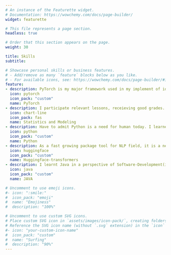 ```yaml
---
# An instance of the Featurette widget.
# Documentation: https://wowchemy.com/docs/page-builder/
widget: featurette

# This file represents a page section.
headless: true

# Order that this section appears on the page.
weight: 30

title: Skills
subtitle:

# Showcase personal skills or business features.
# - Add/remove as many `feature` blocks below as you like.
# - For available icons, see: https://wowchemy.com/docs/page-builder/#icons
feature:
- description: PyTorch is my major framework used in my implement of ideas. I learned(and will be continue to learn) important details of it.
  icon: pytorch
  icon_pack: "custom"
  name: PyTorch
- description: I participate relevant lessons, receieving good grades. I also won first prize in CUMCM(Contemporary Undergraduate Mathematical Contest in Modeling) contests. 
  icon: chart-line
  icon_pack: fas
  name: Statistics and Modeling
- description: Have to admit Python is a need for human today. I learned Python since i the first year of college, and taught many student (including students from overseas) to use it.
  icon: python
  icon_pack: "custom"
  name: Python
- description: As a fast growing package tool for NLP field, it is a need to Looking at problems on the shoulders of giants. I companied its growth since its 3.0 version, and use it for many times we want to add pre-trained models/baselines in our work. 
  icon: huggingface
  icon_pack: "custom"
  name: Huggingface-transformers
- description: I learnt Java in a perspective of Software-Development(i like the mind of it so much). If artificial intelligence ebbs one day, I will turn into a screw to fill the gap between human and complete intelligence by developing software day-after-day.
  icon: java
  icon_pack: "custom"
  name: JAVA

# Uncomment to use emoji icons.
#- icon: ":smile:"
#  icon_pack: "emoji"
#  name: "Emojiness"
#  description: "100%"  

# Uncomment to use custom SVG icons.
# Place custom SVG icon in `assets/images/icon-pack/`, creating folders if necessary.
# Reference the SVG icon name (without `.svg` extension) in the `icon` field.
#- icon: "your-custom-icon-name"
#  icon_pack: "custom"
#  name: "Surfing"
#  description: "90%"
---
```

